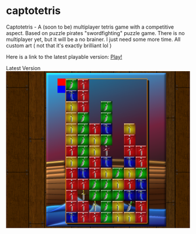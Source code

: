 captotetris
===========

Captotetris - A (soon to be) multiplayer tetris game with a competitive aspect. 
Based on puzzle pirates "swordfighting" puzzle game. 
There is no multiplayer yet, but it will be a no brainer. I just need some more time. 
All custom art ( not that it's exactly brilliant lol )

Here is a link to the latest playable version: <a href="http://captotetris.herokuapp.com/">Play!</a>

Latest Version
<img src="TetrisProgress4.png"></img>
